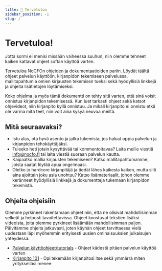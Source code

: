 ```yaml
---
title: 👋 Tervetuloa
sidebar_position: -1
slug: /
---
```


# Tervetuloa!

Jotta sormi ei menisi missään vaiheessa suuhun, niin olemme tehneet kaiken kattavat ohjeet softan käyttöä varten.

Tervetuloa NoCFOn ohjeiden ja dokumentaatioiden pariin. Löydät täältä ohjeet palvelun käyttöön, kirjanpidon tekemiseen palvelussa, mallitapahtumia omien kirjausten tekemisen tueksi sekä hyödyllisiä linkkejä ja ohjeita lisätietojen löytämiseksi.

Koko ohjelma ja myös tämä dokumentti on tehty sitä varten, että sinä voisit onnistua kirjanpidon tekemisessä. Kun luet tarkasti ohjeet sekä katsot ohjevideot, niin kirjanpito kyllä onnistuu. Ja mikäli kirjanpito ei onnistu etkä ole varma mitä teet, niin voit aina kysyä neuvoa meiltä.

## Mitä seuraavaksi?

- Istu alas, ota hyvä asento ja jatka lukemista, jos haluat oppia palvelun ja kirjanpidon tehokäyttäjäksi.
- Tuleeko heti jotain kysyttävää tai kommentoitavaa? Laita meille viestiä info@nocfo.fi tai laita viestiä suoraan palvelun kautta.
- Kaipaatko mallia kirjausten tekemiseen? Katso mallitapahtumamme, joista saatat löytää apua ongelmaasi.
- Oletko jo hardcore kirjanpitäjä ja tiedät lähes kaikesta kaiken, mutta silti aina ajoittain joku asia unohtuu? Katso lisämateriaalit, johon olemme keränneet hyödyllisiä linkkejä ja dokumentteja tukemaan kirjanpidon tekemistä.

## Ohjeita ohjeisiin

Olemme pyrkineet rakentamaan ohjeet niin, että ne olisivat mahdollisimman selkeät ja helposti tavoitettavissa. Ohjeet koostuvat tekstien lisäksi videoista, joita olemme pyrkineet lisäämään mahdollisimman paljon. Päivitämme ohjeita jatkuvasti, joten käyhän ohjeet tarvittaessa vielä uudestaan läpi myöhemmin erityisesti uusien ominaisuuksien julkaisujen yhteydessä.

- [Palvelun käyttöohjeet/tutorials](https://docs.nocfo.io/tutorials/introduction) - Ohjeet kädestä pitäen palvelun käyttöä varten
- [Kirjanpito 101](https://docs.nocfo.io/accounting/introduction) - Opi tekemään kirjanpitosi itse sekä ymmärrä miten yritykselläsi menee
